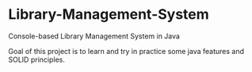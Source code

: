 # Library-Management-System
Console-based Library Management System in Java 

Goal of this project is to learn and try in practice some java features and SOLID principles.
